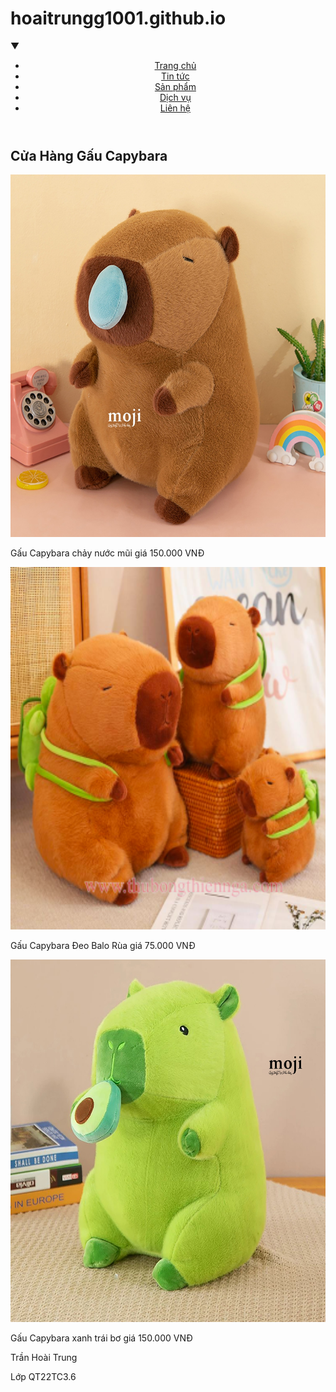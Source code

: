 # hoaitrungg1001.github.io
<html lang="vi">
 <head>
<meta charset="UTF-8">
<meta name="viewport" content="width=device-width, initial-scale=1.0">
<title>Trang Web</title>
<link rel="stylesheet" href="trung.css">
</head>
▼<body>
<header>
  <div class="logo"></div>
<nav class="menu">
<ul>
<li><a href="#">Trang chủ</a></li>
<li><a href="#">Tin tức</a></li>
<li><a href="#">Sản phẩm</a></li>
<li><a href="#">Dịch vụ</a></li>
<li><a href="#">Liên hệ</a></li>
</ul>
</nav>
	</header>
	<div class="container">
<div class="col1">
<div class="search-bar">
<form action="/search" method="GET">
</form>
</div>
<h2>Cửa Hàng Gấu Capybara</h2>
<div class="post"><img src="capybara.jpeg" width="580" height="580" alt=""/>
<p>Gấu Capybara chảy nước mũi giá 150.000 VNĐ</p>
	</div>
<div class="post"><img src="thu-bong-capybara-deo-rua.png" width="580" height="580" alt=""/> 
  <p>Gấu Capybara Đeo Balo Rùa giá 75.000 VNĐ</p>
</div>
<div class="post"><img src="bơ.jpeg" width="580" height="580" alt=""/> 
<p>Gấu Capybara xanh trái bơ giá 150.000 VNĐ</p>
</div>
</div>
	</div>
	<footer>
<p>Trần Hoài Trung</p>
<p>Lớp QT22TC3.6</p>
</footer>
</body>
</html>
